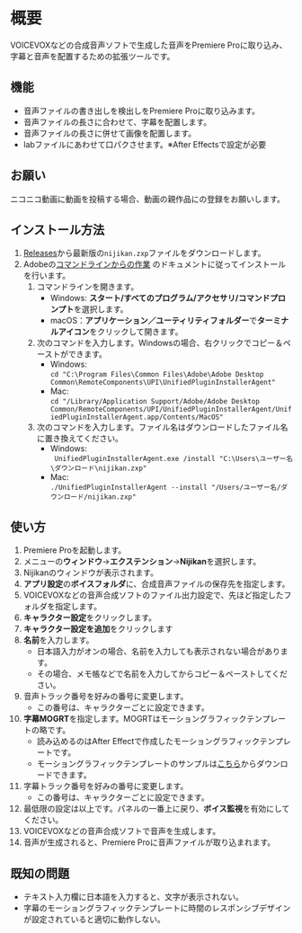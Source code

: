 # 概要

VOICEVOXなどの合成音声ソフトで生成した音声をPremiere Proに取り込み、字幕と音声を配置するための拡張ツールです。

## 機能

- 音声ファイルの書き出しを検出しをPremiere Proに取り込みます。
- 音声ファイルの長さに合わせて、字幕を配置します。
- 音声ファイルの長さに併せて画像を配置します。
- labファイルにあわせて口パクさせます。※After Effectsで設定が必要

## お願い

ニコニコ動画に動画を投稿する場合、動画の親作品に[]()の登録をお願いします。

## インストール方法

1. [Releases]()から最新版の`nijikan.zxp`ファイルをダウンロードします。
2. Adobeの[コマンドラインからの作業](https://helpx.adobe.com/jp/creative-cloud/help/working-from-the-command-line.html)
   のドキュメントに従ってインストールを行います。
    1. コマンドラインを開きます。
        - Windows: **スタート/すべてのプログラム/アクセサリ/コマンドプロンプト**を選択します。
        - macOS：**アプリケーション／ユーティリティフォルダー**で**ターミナルアイコン**をクリックして開きます。
    2. 次のコマンドを入力します。Windowsの場合、右クリックでコピー＆ペーストができます。
        - Windows:  
          `cd "C:\Program Files\Common Files\Adobe\Adobe Desktop Common\RemoteComponents\UPI\UnifiedPluginInstallerAgent"`
        - Mac:  
          `cd "/Library/Application Support/Adobe/Adobe Desktop Common/RemoteComponents/UPI/UnifiedPluginInstallerAgent/UnifiedPluginInstallerAgent.app/Contents/MacOS"`
    3. 次のコマンドを入力します。ファイル名はダウンロードしたファイル名に置き換えてください。
        - Windows:  
          ` UnifiedPluginInstallerAgent.exe /install "C:\Users\ユーザー名\ダウンロード\nijikan.zxp"`
        - Mac:  
          `./UnifiedPluginInstallerAgent --install "/Users/ユーザー名/ダウンロード/nijikan.zxp"`

## 使い方

1. Premiere Proを起動します。
2. メニューの**ウィンドウ**→**エクステンション**→**Nijikan**を選択します。
3. Nijikanのウィンドウが表示されます。
4. **アプリ設定**の**ボイスフォルダ**に、合成音声ファイルの保存先を指定します。
5. VOICEVOXなどの音声合成ソフトのファイル出力設定で、先ほど指定したフォルダを指定します。
6. **キャラクター設定**をクリックします。
7. **キャラクター設定を追加**をクリックします
8. **名前**を入力します。
   - 日本語入力がオンの場合、名前を入力しても表示されない場合があります。
   - その場合、メモ帳などで名前を入力してからコピー＆ペーストしてください。
9. 音声トラック番号を好みの番号に変更します。
   - この番号は、キャラクターごとに設定できます。
10. **字幕MOGRT**を指定します。MOGRTはモーショングラフィックテンプレートの略です。
    - 読み込めるのはAfter Effectで作成したモーショングラフィックテンプレートです。
    - モーショングラフィックテンプレートのサンプルは[こちら]()からダウンロードできます。
11. 字幕トラック番号を好みの番号に変更します。
    - この番号は、キャラクターごとに設定できます。
12. 最低限の設定は以上です。パネルの一番上に戻り、**ボイス監視**を有効にしてください。
13. VOICEVOXなどの音声合成ソフトで音声を生成します。
14. 音声が生成されると、Premiere Proに音声ファイルが取り込まれます。


## 既知の問題

- テキスト入力欄に日本語を入力すると、文字が表示されない。
- 字幕のモーショングラフィックテンプレートに時間のレスポンシブデザインが設定されていると適切に動作しない。

